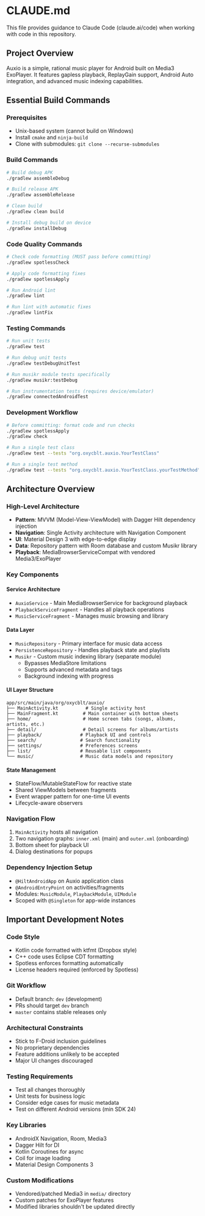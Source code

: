 # CLAUDE.md

This file provides guidance to Claude Code (claude.ai/code) when working with code in this repository.

## Project Overview

Auxio is a simple, rational music player for Android built on Media3 ExoPlayer. It features gapless playback, ReplayGain support, Android Auto integration, and advanced music indexing capabilities.

## Essential Build Commands

### Prerequisites
- Unix-based system (cannot build on Windows)
- Install `cmake` and `ninja-build`
- Clone with submodules: `git clone --recurse-submodules`

### Build Commands
```bash
# Build debug APK
./gradlew assembleDebug

# Build release APK
./gradlew assembleRelease

# Clean build
./gradlew clean build

# Install debug build on device
./gradlew installDebug
```

### Code Quality Commands
```bash
# Check code formatting (MUST pass before committing)
./gradlew spotlessCheck

# Apply code formatting fixes
./gradlew spotlessApply

# Run Android lint
./gradlew lint

# Run lint with automatic fixes
./gradlew lintFix
```

### Testing Commands
```bash
# Run unit tests
./gradlew test

# Run debug unit tests
./gradlew testDebugUnitTest

# Run musikr module tests specifically
./gradlew musikr:testDebug

# Run instrumentation tests (requires device/emulator)
./gradlew connectedAndroidTest
```

### Development Workflow
```bash
# Before committing: format code and run checks
./gradlew spotlessApply
./gradlew check

# Run a single test class
./gradlew test --tests "org.oxycblt.auxio.YourTestClass"

# Run a single test method
./gradlew test --tests "org.oxycblt.auxio.YourTestClass.yourTestMethod"
```

## Architecture Overview

### High-Level Architecture
- **Pattern**: MVVM (Model-View-ViewModel) with Dagger Hilt dependency injection
- **Navigation**: Single Activity architecture with Navigation Component
- **UI**: Material Design 3 with edge-to-edge display
- **Data**: Repository pattern with Room database and custom Musikr library
- **Playback**: MediaBrowserServiceCompat with vendored Media3/ExoPlayer

### Key Components

#### Service Architecture
- `AuxioService` - Main MediaBrowserService for background playback
- `PlaybackServiceFragment` - Handles all playback operations
- `MusicServiceFragment` - Manages music browsing and library

#### Data Layer
- `MusicRepository` - Primary interface for music data access
- `PersistenceRepository` - Handles playback state and playlists
- `Musikr` - Custom music indexing library (separate module)
  - Bypasses MediaStore limitations
  - Supports advanced metadata and tags
  - Background indexing with progress

#### UI Layer Structure
```
app/src/main/java/org/oxycblt/auxio/
├── MainActivity.kt          # Single activity host
├── MainFragment.kt         # Main container with bottom sheets
├── home/                   # Home screen tabs (songs, albums, artists, etc.)
├── detail/                 # Detail screens for albums/artists
├── playback/              # Playback UI and controls
├── search/                # Search functionality
├── settings/              # Preferences screens
├── list/                  # Reusable list components
└── music/                 # Music data models and repository
```

#### State Management
- StateFlow/MutableStateFlow for reactive state
- Shared ViewModels between fragments
- Event wrapper pattern for one-time UI events
- Lifecycle-aware observers

### Navigation Flow
1. `MainActivity` hosts all navigation
2. Two navigation graphs: `inner.xml` (main) and `outer.xml` (onboarding)
3. Bottom sheet for playback UI
4. Dialog destinations for popups

### Dependency Injection Setup
- `@HiltAndroidApp` on Auxio application class
- `@AndroidEntryPoint` on activities/fragments
- Modules: `MusicModule`, `PlaybackModule`, `UIModule`
- Scoped with `@Singleton` for app-wide instances

## Important Development Notes

### Code Style
- Kotlin code formatted with ktfmt (Dropbox style)
- C++ code uses Eclipse CDT formatting
- Spotless enforces formatting automatically
- License headers required (enforced by Spotless)

### Git Workflow
- Default branch: `dev` (development)
- PRs should target `dev` branch
- `master` contains stable releases only

### Architectural Constraints
- Stick to F-Droid inclusion guidelines
- No proprietary dependencies
- Feature additions unlikely to be accepted
- Major UI changes discouraged

### Testing Requirements
- Test all changes thoroughly
- Unit tests for business logic
- Consider edge cases for music metadata
- Test on different Android versions (min SDK 24)

### Key Libraries
- AndroidX Navigation, Room, Media3
- Dagger Hilt for DI
- Kotlin Coroutines for async
- Coil for image loading
- Material Design Components 3

### Custom Modifications
- Vendored/patched Media3 in `media/` directory
- Custom patches for ExoPlayer features
- Modified libraries shouldn't be updated directly